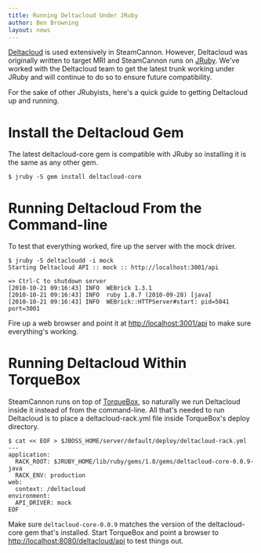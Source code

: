 ```yaml
---
title: Running Deltacloud Under JRuby
author: Ben Browning
layout: news
---
```


[Deltacloud][] is used extensively in SteamCannon. However, Deltacloud
was originally written to target MRI and SteamCannon runs on
[JRuby][]. We've worked with the Deltacloud team to get the latest
trunk working under JRuby and will continue to do so to ensure future
compatibility.

For the sake of other JRubyists, here's a quick guide to getting
Deltacloud up and running.

[deltacloud]: http://deltacloud.org
[jruby]: http://jruby.org


# Install the Deltacloud Gem

The latest deltacloud-core gem is compatible with JRuby so installing
it is the same as any other gem.

    $ jruby -S gem install deltacloud-core


# Running Deltacloud From the Command-line

To test that everything worked, fire up the server with the mock driver.

    $ jruby -S deltacloudd -i mock
    Starting Deltacloud API :: mock :: http://localhost:3001/api

    => Ctrl-C to shutdown server
    [2010-10-21 09:16:43] INFO  WEBrick 1.3.1
    [2010-10-21 09:16:43] INFO  ruby 1.8.7 (2010-09-28) [java]
    [2010-10-21 09:16:43] INFO  WEBrick::HTTPServer#start: pid=5041 port=3001

Fire up a web browser and point it at <http://localhost:3001/api> to
make sure everything's working.


# Running Deltacloud Within TorqueBox

SteamCannon runs on top of [TorqueBox][], so naturally we run
Deltacloud inside it instead of from the command-line. All that's
needed to run Deltacloud is to place a deltacloud-rack.yml file inside
TorqueBox's deploy directory.

[torquebox]: http://torquebox.org

    $ cat << EOF > $JBOSS_HOME/server/default/deploy/deltacloud-rack.yml
    ---
    application:
      RACK_ROOT: $JRUBY_HOME/lib/ruby/gems/1.8/gems/deltacloud-core-0.0.9-java
      RACK_ENV: production
    web:
      context: /deltacloud
    environment:
      API_DRIVER: mock
    EOF

Make sure `deltacloud-core-0.0.9` matches the version of the
deltacloud-core gem that's installed. Start TorqueBox and point a
browser to <http://localhost:8080/deltacloud/api> to test things out.
